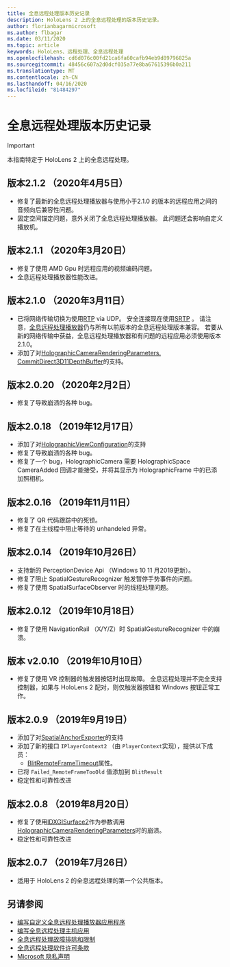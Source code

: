 ```yaml
---
title: 全息远程处理版本历史记录
description: HoloLens 2 上的全息远程处理的版本历史记录。
author: florianbagarmicrosoft
ms.author: flbagar
ms.date: 03/11/2020
ms.topic: article
keywords: HoloLens、远程处理、全息远程处理
ms.openlocfilehash: cd6d076c00fd21ca6fa60cafb94eb9d89796825a
ms.sourcegitcommit: 48456c607a2d0dcf035a77e8ba67615396b0a211
ms.translationtype: MT
ms.contentlocale: zh-CN
ms.lasthandoff: 04/16/2020
ms.locfileid: "81484297"
---
```

# <a name="holographic-remoting-version-history"></a>全息远程处理版本历史记录

> [!IMPORTANT]
> 本指南特定于 HoloLens 2 上的全息远程处理。

## <a name="version-212-april-5-2020"></a>版本2.1.2 （2020年4月5日）<a name="v2.1.2"></a>
* 修复了最新的全息远程处理播放器与使用小于2.1.0 的版本的远程应用之间的音频向后兼容性问题。
* 固定空间锚定问题，意外关闭了全息远程处理播放器。 此问题还会影响自定义播放机。

## <a name="version-211-march-20-2020"></a>版本2.1.1 （2020年3月20日）<a name="v2.1.1"></a>
* 修复了使用 AMD Gpu 时远程应用的视频编码问题。
* 全息远程处理播放器性能改进。

## <a name="version-210-march-11-2020"></a>版本2.1.0 （2020年3月11日）<a name="v2.1.0"></a>
* 已将网络传输切换为使用[RTP](https://en.wikipedia.org/wiki/Real-time_Transport_Protocol) via UDP。 安全连接现在使用[SRTP](https://en.wikipedia.org/wiki/Secure_Real-time_Transport_Protocol) 。 请注意，[全息远程处理播放器](holographic-remoting-player.md)仍与所有以前版本的全息远程处理版本兼容。 若要从新的网络传输中获益，全息远程处理播放器和有问题的远程应用必须使用版本2.1.0。
* 添加了对[HolographicCameraRenderingParameters. CommitDirect3D11DepthBuffer](https://docs.microsoft.com/uwp/api/windows.graphics.holographic.holographiccamerarenderingparameters.commitdirect3d11depthbuffer#Windows_Graphics_Holographic_HolographicCameraRenderingParameters_CommitDirect3D11DepthBuffer_Windows_Graphics_DirectX_Direct3D11_IDirect3DSurface_)的支持。 

## <a name="version-2020-february-2-2020"></a>版本2.0.20 （2020年2月2日）<a name="v2.0.20"></a>
* 修复了导致崩溃的各种 bug。

## <a name="version-2018-december-17-2019"></a>版本2.0.18 （2019年12月17日）<a name="v2.0.18"></a>
* 添加了对[HolographicViewConfiguration](https://docs.microsoft.com/uwp/api/windows.graphics.holographic.holographicviewconfiguration)的支持
* 修复了导致崩溃的各种 bug。
* 修复了一个 bug，HolographicCamera 需要 HolographicSpace CameraAdded 回调才能接受，并将其显示为 HolographicFrame 中的已添加照相机。

## <a name="version-2016-november-11-2019"></a>版本2.0.16 （2019年11月11日）<a name="2.0.16"></a>
* 修复了 QR 代码跟踪中的死锁。
* 修复了在主线程中阻止等待的 unhandeled 异常。

## <a name="version-2014-october-26-2019"></a>版本2.0.14 （2019年10月26日）<a name="v2.0.14"></a>
* 支持新的 PerceptionDevice Api （Windows 10 11 月2019更新）。
* 修复了阻止 SpatialGestureRecognizer 触发暂停手势事件的问题。
* 修复了使用 SpatialSurfaceObserver 时的线程处理问题。

## <a name="version-2012-october-18-2019"></a>版本2.0.12 （2019年10月18日）<a name="v2.0.12"></a>
* 修复了使用 NavigationRail （X/Y/Z）时 SpatialGestureRecognizer 中的崩溃。

## <a name="version-2010-october-10-2019"></a>版本 v2.0.10 （2019年10月10日）<a name="v2.0.10"></a>
* 修复了使用 VR 控制器的触发器按钮时出现故障。 全息远程处理并不完全支持控制器，如果与 HoloLens 2 配对，则仅触发器按钮和 Windows 按钮正常工作。

## <a name="version-209-september-19-2019"></a>版本2.0.9 （2019年9月19日）<a name="v2.0.9"></a>
* 添加了对[SpatialAnchorExporter](https://docs.microsoft.com/uwp/api/windows.perception.spatial.spatialanchorexporter)的支持
* 添加了新的接口 ```IPlayerContext2``` （由 ```PlayerContext```实现），提供以下成员：
  - [BlitRemoteFrameTimeout](holographic-remoting-create-player.md#BlitRemoteFrameTimeout)属性。
* 已将 ```Failed_RemoteFrameTooOld``` 值添加到 ```BlitResult```
* 稳定性和可靠性改进

## <a name="version-208-august-20-2019"></a>版本2.0.8 （2019年8月20日）<a name="v2.0.8"></a>

* 修复了使用[IDXGISurface2](https://docs.microsoft.com/windows/win32/api/dxgi1_2/nn-dxgi1_2-idxgisurface2)作为参数调用[HolographicCameraRenderingParameters](https://docs.microsoft.com/uwp/api/windows.graphics.holographic.holographiccamerarenderingparameters.commitdirect3d11depthbuffer)时的崩溃。
* 稳定性和可靠性改进

## <a name="version-207-july-26-2019"></a>版本2.0.7 （2019年7月26日）<a name="v2.0.7"></a>

* 适用于 HoloLens 2 的全息远程处理的第一个公共版本。

## <a name="see-also"></a>另请参阅
* [编写自定义全息远程处理播放器应用程序](holographic-remoting-create-player.md)
* [编写全息远程处理主机应用](holographic-remoting-create-host.md)
* [全息远程处理故障排除和限制](holographic-remoting-troubleshooting.md)
* [全息远程处理软件许可条款](https://docs.microsoft.com/legal/mixed-reality/microsoft-holographic-remoting-software-license-terms)
* [Microsoft 隐私声明](https://go.microsoft.com/fwlink/?LinkId=521839)
